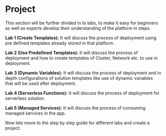 # Project

This section will be further divided in to labs, to make it easy for beginners as well as experts develop their understanding of the platform in steps.

**Lab 1 (Create Templates):** It will discuss the process of deployment using pre defined templates already stored in that platform.

**Lab 2 (Use Predefined Templates):** It will discuss the process of deployment and how to create templates of Cluster, Network etc. to use in deployment.

**Lab 3 (Dynamic Variables):** It will discuss the process of deployment and in depth configurations of solution templates like use of dynamic variables that will be used after deployment. 

**Lab 4 (Serverless Functions):** It will discuss the process of deployment for serverless solution.

**Lab 5 (Managed Services):** It will discuss the process of consuming managed services in the app.

Now lets move to the step by step guide for different labs and create a project.